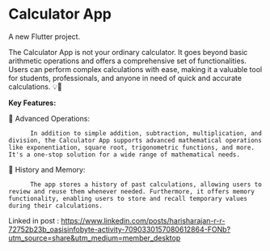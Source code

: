 # Calculator App

A new Flutter project.

The Calculator App is not your ordinary calculator. It goes beyond basic arithmetic operations and offers a comprehensive set of functionalities.
Users can perform complex calculations with ease, making it a valuable tool for students, professionals, and anyone in need of quick and accurate calculations. 💡🌟

**Key Features:**

🔢 Advanced Operations: 

          In addition to simple addition, subtraction, multiplication, and division, the Calculator App supports advanced mathematical operations like exponentiation, square root, trigonometric functions, and more. It's a one-stop solution for a wide range of mathematical needs.
          
🔄 History and Memory: 

          The app stores a history of past calculations, allowing users to review and reuse them whenever needed. Furthermore, it offers memory functionality, enabling users to store and recall temporary values during their calculations.

Linked in post : https://www.linkedin.com/posts/harisharajan-r-r-72752b23b_oasisinfobyte-activity-7090330157080612864-FONb?utm_source=share&utm_medium=member_desktop
